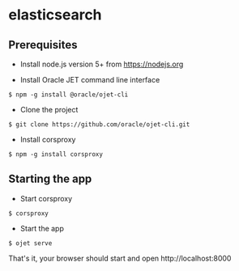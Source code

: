 # elasticsearch

## Prerequisites

* Install node.js version 5+ from https://nodejs.org

* Install Oracle JET command line interface

```
$ npm -g install @oracle/ojet-cli
```

* Clone the project

```
$ git clone https://github.com/oracle/ojet-cli.git
```

* Install corsproxy

```
$ npm -g install corsproxy
```

## Starting the app

* Start corsproxy

```
$ corsproxy
```

* Start the app

```
$ ojet serve
```
That's it, your browser should start and open http://localhost:8000
